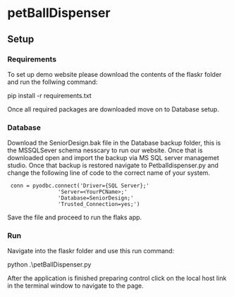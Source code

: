 # petBallDispenser
## Setup
### Requirements
To set up demo website please download the contents of the flaskr folder and run the follwing command:

 pip install -r requirements.txt
 
 Once all required packages are downloaded move on to Database setup. 
 ### Database 
 Download the SeniorDesign.bak file in the Database backup folder, this is the MSSQLSever schema nesscary to run our website. Once that is downloaded
 open and import the backup via MS SQL server managemet studio. Once that backup is restored navigate to Petballdispenser.py and change the following
 line of code to the correct name of your system. 
 
     conn = pyodbc.connect('Driver={SQL Server};'
                    'Server=<YourPCName>;'
                    'Database=SeniorDesign;'
                    'Trusted_Connection=yes;')
                    
  Save the file and proceed to run the flaks app.
 
 ### Run
 Navigate into the flaskr folder and use this run command:
 
 python .\petBallDispenser.py
 
 After the application is finished preparing control click on the local host link in the terminal window to navigate to the page.
